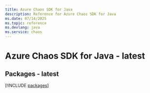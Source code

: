 ```yaml
---
title: Azure Chaos SDK for Java
description: Reference for Azure Chaos SDK for Java
ms.date: 07/14/2025
ms.topic: reference
ms.devlang: java
ms.service: chaos
---
```

# Azure Chaos SDK for Java - latest
## Packages - latest
[!INCLUDE [packages](chaos-index.md)]